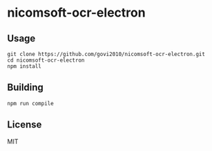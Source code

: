 
# nicomsoft-ocr-electron

## Usage

```
git clone https://github.com/govi2010/nicomsoft-ocr-electron.git
cd nicomsoft-ocr-electron
npm install
```


## Building

```
npm run compile
```

## License

MIT

